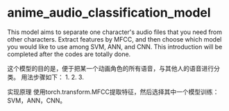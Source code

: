 # anime_audio_classification_model
This model aims to separate one character's audio files that you need from other characters.
Extract features by MFCC, and then choose which model you would like to use among SVM, ANN, and CNN.
This introduction will be completed after the codes are totally done.

这个模型的目的是，便于把某一个动画角色的所有语音，与其他人的语音进行分类。
用法步骤如下：
1.
2.
3.

实现原理
使用torch.transform.MFCC提取特征，然后选择其中一个模型训练：SVM，ANN，CNN。
